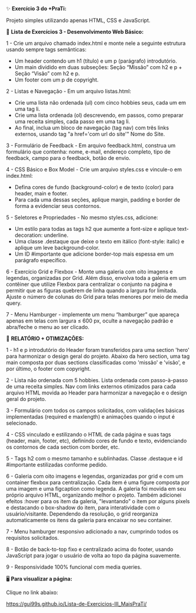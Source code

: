 ✨ <b>Exercício 3 do +PraTi:</b>

Projeto simples utilizando apenas HTML, CSS e JavaScript.



📜 <b>Lista de Exercícios 3 - Desenvolvimento Web Básico:</b>

1 - Crie um arquivo chamado index.html e monte nele a seguinte estrutura usando sempre tags semânticas:
- Um header contendo um h1 (título) e um p (parágrafo) introdutório.
- Um main dividido em duas subseções: Seção “Missão” com h2 e p + Seção “Visão” com h2 e p.
- Um footer com um p de copyright.


2 - Listas e Navegação - Em um arquivo listas.html:
- Crie uma lista não ordenada (ul) com cinco hobbies seus, cada um em uma tag li.
- Crie uma lista ordenada (ol) descrevendo, em passos, como preparar uma receita simples, cada passo em uma tag li.
- Ao final, inclua um bloco de navegação (tag nav) com três links externos, usando tag "a href='com url do site'" Nome do Site.


3 - Formulário de Feedback - Em arquivo feedback.html, construa um formulário que contenha: nome, e-mail, endereço completo, tipo de feedback, campo para o feedback, botão de envio.


4 - CSS Básico e Box Model - Crie um arquivo styles.css e vincule-o em index.html:
- Defina cores de fundo (background-color) e de texto (color) para header, main e footer.
- Para cada uma dessas seções, aplique margin, padding e border de forma a evidenciar seus contornos.


5 - Seletores e Propriedades - No mesmo styles.css, adicione: 
- Um estilo para todas as tags h2 que aumente a font-size e aplique text-decoration: underline.
- Uma classe .destaque que deixe o texto em itálico (font-style: italic) e aplique um leve background-color.
- Um ID #importante que adicione border-top mais espessa em um parágrafo específico.


6 - Exercício Grid e Flexbox - Monte uma galeria com oito imagens e legendas, organizadas por Grid. Além disso, envolva toda a galeria em um contêiner que utilize Flexbox para centralizar o conjunto na página e permitir que as figuras quebrem de linha quando a largura for limitada. Ajuste o número de colunas do Grid para telas menores por meio de media query.


7 - Menu Hamburger - implemente um menu “hamburger” que apareça apenas em telas com largura ≤ 600 px, oculte a navegação padrão e abra/feche o menu ao ser clicado.



📝 <b>RELATÓRIO + OTIMIZAÇÕES:</b>

1 - h1 e p introdutório do Header foram transferidos para uma section 'hero' para harmonizar o design geral do projeto. Abaixo da hero section, uma tag main composta por duas sections classificadas como 'missão' e 'visão', e por último, o footer com copyright. 


2 - Lista não ordenada com 5 hobbies. Lista ordenada com passo-à-passo de uma receita simples. Nav com links externos otimizados para cada arquivo HTML movida ao Header para harmonizar a navegação e o design geral do projeto.


3 - Formulário com todos os campos solicitados, com validações básicas implementadas (required e maxlength) e animações quando o input é selecionado.


4 - CSS vinculado e estilizando o HTML de cada página e suas tags (header, main, footer, etc), definindo cores de fundo e texto, evidenciando os contornos de cada section com border, etc.


5 - Tags h2 com o mesmo tamanho e sublinhadas. Classe .destaque e id #importante estilizadas conforme pedido. 


6 - Galeria com oito imagens e legendas, organizadas por grid e com um container flexbox para centralização. Cada item é uma figure composta por uma imagem e uma figcaption como legenda. A galeria foi movida em seu próprio arquivo HTML, organizando melhor o projeto. Também adicionei efeitos :hover para os item da galeria, "levantando" o item por alguns pixels e destacando o box-shadow do item, para interatividade com o usuário/visitante. Dependendo da resolução, o grid reorganiza automaticamente os itens da galeria para encaixar no seu container.


7 - Menu hamburger responsivo adicionado a nav, cumprindo todos os requisitos solicitados.


8 - Botão de back-to-top fixo e centralizado acima do footer, usando JavaScript para jogar o usuário de volta ao topo da página suavemente.


9 - Responsividade 100% funcional com media queries.



🖥️ <b>Para visualizar a página:</b>

Clique no link abaixo: 

https://gui99s.github.io/Lista-de-Exercicios-III_MaisPraTi/



